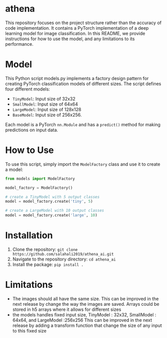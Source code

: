 # athena
This repository focuses  on the project structure rather than the accuracy of code implementation. It contains a PyTorch implementation of a deep learning model for image classification. In this README, we provide instructions for how to use the model, and any limitations to its performance.

# Model
This Python script models.py implements a factory design pattern for creating PyTorch classification models of different sizes.
The script defines four different models:

- `TinyModel`: Input size of 32x32
- `SmallModel`: Input size of 64x64
- `LargeModel`: Input size of 128x128
- `BaseModel`: Input size of 256x256.

Each model is a PyTorch `nn.Module` and has a `predict()` method for making predictions on input data.


# How to Use
To use this script, simply import the `ModelFactory` class and use it to create a model:

```python
from models import ModelFactory

model_factory = ModelFactory()

# create a TinyModel with 5 output classes
model = model_factory.create('tiny', 5)

# create a LargeModel with 10 output classes
model = model_factory.create('large', 10)
```
# Installation
1. Clone the repository: `git clone https://github.com/salahali2019/athena_ai.git`
2. Navigate to the repository directory: `cd athena_ai`
3. Install the package: `pip install .`

# Limitations

* The images should all have the same size.
   This can be improved in the next release by change the way the images are saved. Arrays could be stored in h5 arrays where it allows for different sizes
* the models handles fixed input size, TinyModel : 32x32, SmallModel : 64x64, and LargeModel :256x256
   This can be improved in the next release by adding a transform function that change the size of any input to this fixed size
